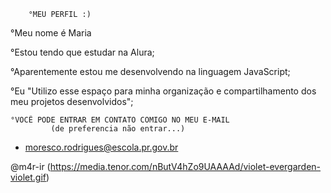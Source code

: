        °MEU PERFIL :)
°Meu nome é Maria

°Estou tendo que estudar na Alura;

°Aparentemente estou me desenvolvendo na linguagem JavaScript;

°Eu "Utilizo esse espaço para minha organização e compartilhamento dos meu projetos desenvolvidos";
      
    °VOCÊ PODE ENTRAR EM CONTATO COMIGO NO MEU E-MAIL
             (de preferencia não entrar...)
- moresco.rodrigues@escola.pr.gov.br

@m4r-ir
(https://media.tenor.com/nButV4hZo9UAAAAd/violet-evergarden-violet.gif)
